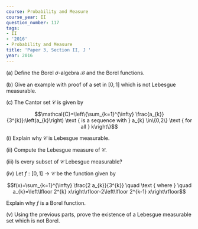 ```yaml
---
course: Probability and Measure
course_year: II
question_number: 117
tags:
- II
- '2016'
- Probability and Measure
title: 'Paper 3, Section II, J '
year: 2016
---
```




(a) Define the Borel $\sigma$-algebra $\mathcal{B}$ and the Borel functions.

(b) Give an example with proof of a set in $[0,1]$ which is not Lebesgue measurable.

(c) The Cantor set $\mathcal{C}$ is given by

$$\mathcal{C}=\left\{\sum_{k=1}^{\infty} \frac{a_{k}}{3^{k}}:\left(a_{k}\right) \text { is a sequence with } a_{k} \in\{0,2\} \text { for all } k\right\}$$

(i) Explain why $\mathcal{C}$ is Lebesgue measurable.

(ii) Compute the Lebesgue measure of $\mathcal{C}$.

(iii) Is every subset of $\mathcal{C}$ Lebesgue measurable?

(iv) Let $f:[0,1] \rightarrow \mathcal{C}$ be the function given by

$$f(x)=\sum_{k=1}^{\infty} \frac{2 a_{k}}{3^{k}} \quad \text { where } \quad a_{k}=\left\lfloor 2^{k} x\right\rfloor-2\left\lfloor 2^{k-1} x\right\rfloor$$

Explain why $f$ is a Borel function.

(v) Using the previous parts, prove the existence of a Lebesgue measurable set which is not Borel.